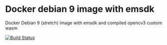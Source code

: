 # Docker debian 9 image with emsdk

Docker Debian 9 (stretch) image with emsdk and compiled opencv3 custom wasm


[![Build Status](https://travis-ci.com/diuis/docker-headtracker-wasm.svg?branch=master)](https://travis-ci.com/diuis/docker-headtracker-wasm)